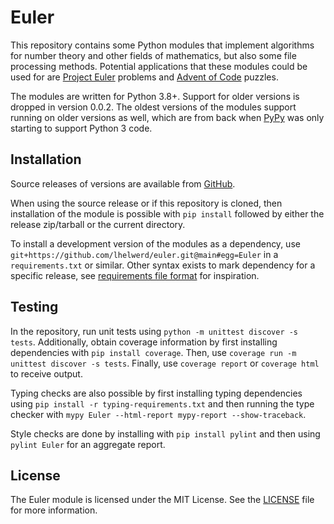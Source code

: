 # Euler

This repository contains some Python modules that implement algorithms for 
number theory and other fields of mathematics, but also some file processing 
methods. Potential applications that these modules could be used for are 
[Project Euler](https://projecteuler.net/) problems and [Advent of 
Code](https://adventofcode.com/) puzzles.

The modules are written for Python 3.8+. Support for older versions is dropped 
in version 0.0.2. The oldest versions of the modules support running on older 
versions as well, which are from back when [PyPy](https://www.pypy.org/) was 
only starting to support Python 3 code.

## Installation

Source releases of versions are available from 
[GitHub](https://github.com/lhelwerd/euler/tags).

When using the source release or if this repository is cloned, then 
installation of the module is possible with `pip install` followed by either 
the release zip/tarball or the current directory.

To install a development version of the modules as a dependency, use 
`git+https://github.com/lhelwerd/euler.git@main#egg=Euler` in 
a `requirements.txt` or similar. Other syntax exists to mark dependency for 
a specific release, see [requirements file 
format](https://pip.pypa.io/en/stable/reference/requirements-file-format/) for 
inspiration.

## Testing

In the repository, run unit tests using `python -m unittest discover -s tests`. 
Additionally, obtain coverage information by first installing dependencies with 
`pip install coverage`. Then, use `coverage run -m unittest discover -s tests`.
Finally, use `coverage report` or `coverage html` to receive output.

Typing checks are also possible by first installing typing dependencies using 
`pip install -r typing-requirements.txt` and then running the type checker with 
`mypy Euler --html-report mypy-report --show-traceback`.

Style checks are done by installing with `pip install pylint` and then using 
`pylint Euler` for an aggregate report.

## License

The Euler module is licensed under the MIT License. See the [LICENSE](LICENSE) 
file for more information.
